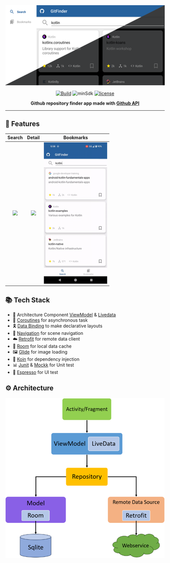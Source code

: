 <div align="center">
<img src="https://github.com/iamoscarliang/git-finder/blob/master/screenshot/gitfinder.png" width="600">

[![Build](https://github.com/iamoscarliang/git-finder/workflows/Build/badge.svg)](https://github.com/iamoscarliang/git-finder/actions)
![minSdk](https://img.shields.io/badge/minSdk-26-brightgreen)
[![license](https://img.shields.io/badge/license-MIT-brightgreen)](https://github.com/iamoscarliang/git-finder/blob/master/LICENSE)

**Github repository finder app made with [Github API](https://docs.github.com/en/rest)**
</div>

---

## :pushpin: Features
 Search                    | Detail                    | Bookmarks           
:-------------------------:|:-------------------------:|:-------------------------:
<img src="https://github.com/iamoscarliang/git-finder/blob/master/screenshot/search.gif" width="200">|<img src="https://github.com/iamoscarliang/git-finder/blob/master/screenshot/detail.gif" width="200">|<img src="https://github.com/iamoscarliang/git-finder/blob/master/screenshot/bookmarks.gif" width="200">

## :books: Tech Stack
- :wrench: Architecture Component [ViewModel](https://developer.android.com/topic/libraries/architecture/viewmodel) & [Livedata](https://developer.android.com/topic/libraries/architecture/livedata)
- :rocket: [Coroutines](https://developer.android.com/kotlin/coroutines) for asynchronous task
- :reminder_ribbon: [Data Binding](https://developer.android.com/topic/libraries/data-binding) to make declarative layouts
- :ship: [Navigation](https://developer.android.com/guide/navigation) for scene navigation
- :cloud: [Retrofit](https://square.github.io/retrofit) for remote data client
- :floppy_disk: [Room](https://developer.android.com/training/data-storage/room) for local data cache
- :framed_picture: [Glide](https://github.com/bumptech/glide) for image loading
- :syringe: [Koin](https://github.com/InsertKoinIO/koin) for dependency injection
- :bar_chart: [Junit](https://developer.android.com/training/testing/local-tests) & [Mockk](https://mockk.io) for Unit test
- :iphone: [Espresso](https://developer.android.com/training/testing/espresso) for UI test

## :gear: Architecture
<img src="https://github.com/iamoscarliang/git-finder/blob/master/screenshot/mvvm.png" width="600">
